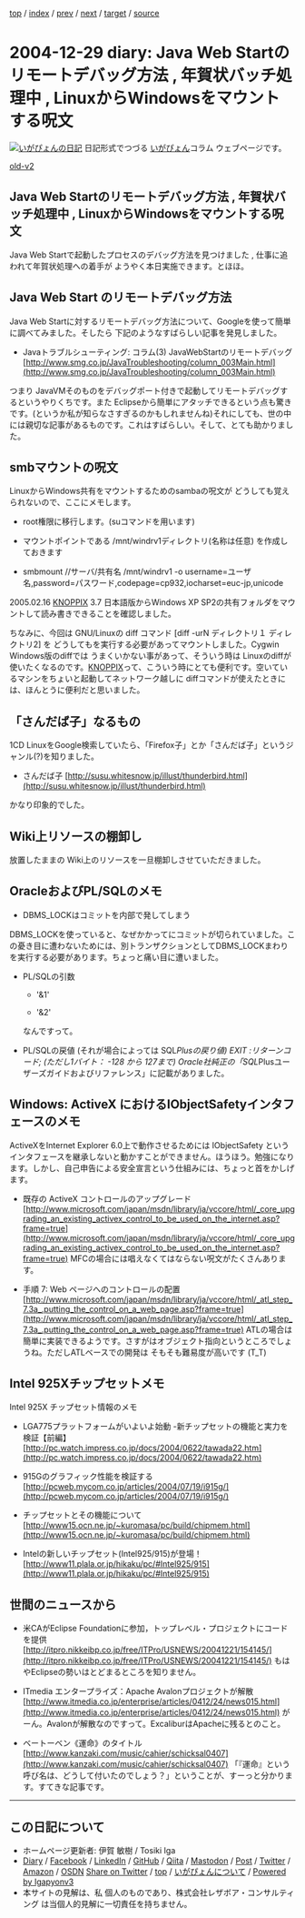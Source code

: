 [top](../index.html) 
 / [index](index.html) 
 / [prev](ig041228.html) 
 / [next](../2005/ig050101.html) 
 / [target](https://www.igapyon.jp/igapyon/diary/2004/ig041229.html) 
 / [source](https://github.com/igapyon/diary/blob/master/2004/ig041229.src.md) 

2004-12-29 diary: Java Web Startのリモートデバッグ方法 , 年賀状バッチ処理中 , LinuxからWindowsをマウントする呪文
=====================================================================================================
[![いがぴょんの日記](https://www.igapyon.jp/igapyon/diary/images/iga202308_64.jpg "いがぴょん")](https://www.igapyon.jp/igapyon/diary/memo/memoigapyon.html) 日記形式でつづる [いがぴょん](https://www.igapyon.jp/igapyon/diary/memo/memoigapyon.html)コラム ウェブページです。

[old-v2](ig041229-orig.html)

## Java Web Startのリモートデバッグ方法 , 年賀状バッチ処理中 , LinuxからWindowsをマウントする呪文

Java Web Startで起動したプロセスのデバッグ方法を見つけました , 仕事に追われて年賀状処理への着手が ようやく本日実施できます。とほほ。


## Java Web Start のリモートデバッグ方法

Java Web Startに対するリモートデバッグ方法について、Googleを使って簡単に調べてみました。そしたら 下記のようなすばらしい記事を発見しました。

* Javaトラブルシューティング: コラム(3) JavaWebStartのリモートデバッグ
  [http://www.smg.co.jp/JavaTroubleshooting/column_003Main.html](http://www.smg.co.jp/JavaTroubleshooting/column_003Main.html)

つまり JavaVMそのものをデバッグポート付きで起動してリモートデバッグするというやりくちです。また Eclipseから簡単にアタッチできるという点も驚きです。(というか私が知らなさすぎるのかもしれませんね)それにしても、世の中には親切な記事があるものです。これはすばらしい。そして、とても助かりました。

## smbマウントの呪文

LinuxからWindows共有をマウントするためのsambaの呪文が どうしても覚えられないので、ここにメモします。

* root権限に移行します。(suコマンドを用います)
  
* マウントポイントである /mnt/windrv1ディレクトリ(名称は任意) を作成しておきます
  
* 
  smbmount //サーバ/共有名 /mnt/windrv1 -o username=ユーザ名,password=パスワード,codepage=cp932,iocharset=euc-jp,unicode

2005.02.16 [KNOPPIX](https://www.igapyon.jp/igapyon/diary/keyword/knoppix.html) 3.7 日本語版からWindows XP SP2の共有フォルダをマウントして読み書きできることを確認しました。

ちなみに、今回は GNU/Linuxの diff コマンド [diff -urN ディレクトリ１ ディレクトリ2] を どうしてもを実行する必要があってマウントしました。Cygwin
Windows版のdiffでは うまくいかない事があって、そういう時は Linuxのdiffが使いたくなるのです。[KNOPPIX](https://www.igapyon.jp/igapyon/diary/keyword/knoppix.html)って、こういう時にとても便利です。空いているマシンをちょいと起動してネットワーク越しに diffコマンドが使えたときには、ほんとうに便利だと思いました。

## 「さんだば子」なるもの

1CD LinuxをGoogle検索していたら、「Firefox子」とか「さんだば子」というジャンル(?)を知りました。

* さんだば子
  [http://susu.whitesnow.jp/illust/thunderbird.html](http://susu.whitesnow.jp/illust/thunderbird.html)

かなり印象的でした。

## Wiki上リソースの棚卸し

放置したままの Wiki上のリソースを一旦棚卸しさせていただきました。

## OracleおよびPL/SQLのメモ

* DBMS_LOCKはコミットを内部で発してしまう

DBMS_LOCKを使っていると、なぜかかってにコミットが切られていました。この憂き目に遭わないためには、別トランザクションとしてDBMS_LOCKまわりを実行する必要があります。ちょっと痛い目に遭いました。

* PL/SQLの引数
  
  * '&1'
    
  * '&2'
  

  なんですって。
  
* PL/SQLの戻値 (それが場合によっては SQL*Plusの戻り値)
  EXIT :リターンコード; (ただし1バイト： -128 から 127まで)
  Oracle社純正の「SQL*Plusユーザーズガイドおよびリファレンス」に記載がありました。

## Windows: ActiveX におけるIObjectSafetyインタフェースのメモ

ActiveXをInternet Explorer 6.0上で動作させるためには IObjectSafety というインタフェースを継承しないと動かすことができません。ほうほう。勉強になります。しかし、自己申告による安全宣言という仕組みには、ちょっと首をかしげます。

* 既存の ActiveX コントロールのアップグレード
  [http://www.microsoft.com/japan/msdn/library/ja/vccore/html/_core_upgrading_an_existing_activex_control_to_be_used_on_the_internet.asp?frame=true](http://www.microsoft.com/japan/msdn/library/ja/vccore/html/_core_upgrading_an_existing_activex_control_to_be_used_on_the_internet.asp?frame=true)
  MFCの場合には唱えなくてはならない呪文がたくさんあります。
  
* 手順 7: Web ページへのコントロールの配置[http://www.microsoft.com/japan/msdn/library/ja/vccore/html/_atl_step_7.3a_.putting_the_control_on_a_web_page.asp?frame=true](http://www.microsoft.com/japan/msdn/library/ja/vccore/html/_atl_step_7.3a_.putting_the_control_on_a_web_page.asp?frame=true)
  ATLの場合は簡単に実装できるようです。さすがはオブジェクト指向というところでしょうね。ただしATLベースでの開発は そもそも難易度が高いです
  (T_T)

## Intel 925Xチップセットメモ

Intel 925X チップセット情報のメモ

* LGA775プラットフォームがいよいよ始動 -新チップセットの機能と実力を検証【前編】
  [http://pc.watch.impress.co.jp/docs/2004/0622/tawada22.htm](http://pc.watch.impress.co.jp/docs/2004/0622/tawada22.htm)
  
* 915Gのグラフィック性能を検証する
  [http://pcweb.mycom.co.jp/articles/2004/07/19/i915g/](http://pcweb.mycom.co.jp/articles/2004/07/19/i915g/)
  
* チップセットとその機能について
  [http://www15.ocn.ne.jp/~kuromasa/pc/build/chipmem.html](http://www15.ocn.ne.jp/~kuromasa/pc/build/chipmem.html)
  
* Intelの新しいチップセット(Intel925/915)が登場！
  [http://www11.plala.or.jp/hikaku/pc/#Intel925/915](http://www11.plala.or.jp/hikaku/pc/#Intel925/915)

## 世間のニュースから

* 米CAがEclipse Foundationに参加，トップレベル・プロジェクトにコードを提供
  [http://itpro.nikkeibp.co.jp/free/ITPro/USNEWS/20041221/154145/](http://itpro.nikkeibp.co.jp/free/ITPro/USNEWS/20041221/154145/)
  もはやEclipseの勢いはとどまるところを知りません。
  
* ITmedia エンタープライズ：Apache Avalonプロジェクトが解散
  [http://www.itmedia.co.jp/enterprise/articles/0412/24/news015.html](http://www.itmedia.co.jp/enterprise/articles/0412/24/news015.html)
  がーん。Avalonが解散なのですって。ExcaliburはApacheに残るとのこと。
  
* ベートーベン《運命》のタイトル
  [http://www.kanzaki.com/music/cahier/schicksal0407](http://www.kanzaki.com/music/cahier/schicksal0407)
  「『運命』という呼び名は、どうして付いたのでしょう？」ということが、すーっと分かります。すてきな記事です。


----------------------------------------------------------------------------------------------------

## この日記について

* ホームページ更新者: 伊賀 敏樹 / Tosiki Iga
* [Diary](https://www.igapyon.jp/igapyon/diary/) / [Facebook](https://www.facebook.com/igapyon) / [LinkedIn](https://www.linkedin.com/in/toshikiiga) / [GitHub](https://github.com/igapyon) / [Qiita](https://qiita.com/igapyon) / [Mastodon](https://social.vivaldi.net/@igapyon) / [Post](https://post.news/igapyon) / [Twitter](https://twitter.com/ToshikiIga) / [Amazon](https://www.amazon.co.jp/%E4%BC%8A%E8%B3%80-%E6%95%8F%E6%A8%B9/e/B004LTQWCQ) / [OSDN](https://ja.osdn.net/users/iga/)
[Share on Twitter](https://twitter.com/intent/tweet?hashtags=igapyon%2Cdiary%2C%E3%81%84%E3%81%8C%E3%81%B4%E3%82%87%E3%82%93&text=Java+Web+Start%E3%81%AE%E3%83%AA%E3%83%A2%E3%83%BC%E3%83%88%E3%83%87%E3%83%90%E3%83%83%E3%82%B0%E6%96%B9%E6%B3%95+%2C+%E5%B9%B4%E8%B3%80%E7%8A%B6%E3%83%90%E3%83%83%E3%83%81%E5%87%A6%E7%90%86%E4%B8%AD+%2C+Linux%E3%81%8B%E3%82%89Windows%E3%82%92%E3%83%9E%E3%82%A6%E3%83%B3%E3%83%88%E3%81%99%E3%82%8B%E5%91%AA%E6%96%87&url=https%3A%2F%2Fwww.igapyon.jp%2Figapyon%2Fdiary%2F2004%2Fig041229.html) / [top](../index.html) / [いがぴょんについて](https://www.igapyon.jp/igapyon/diary/memo/memoigapyon.html) / [Powered by Igapyonv3](https://github.com/igapyon/igapyonv3)
* 本サイトの見解は、私 個人のものであり、株式会社レザボア・コンサルティング は当個人的見解に一切責任を持ちません。 

